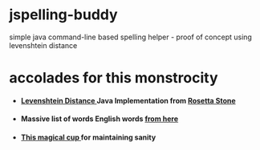 # jspelling-buddy
simple java command-line based spelling helper - proof of concept using levenshtein distance

# accolades for this monstrocity
* #### [ Levenshtein Distance ]( https://en.wikipedia.org/wiki/Levenshtein_distance ) Java Implementation from [ Rosetta Stone ]( rosettacode.org/wiki/Levenshtein_distance#Java )

* #### Massive list of words English words [ from here ]( http://www.mieliestronk.com/wordlist.html )

* #### [ This magical cup ]( http://timhortons.com/ca/images/coffee_story_intro_cup.png) for maintaining sanity
